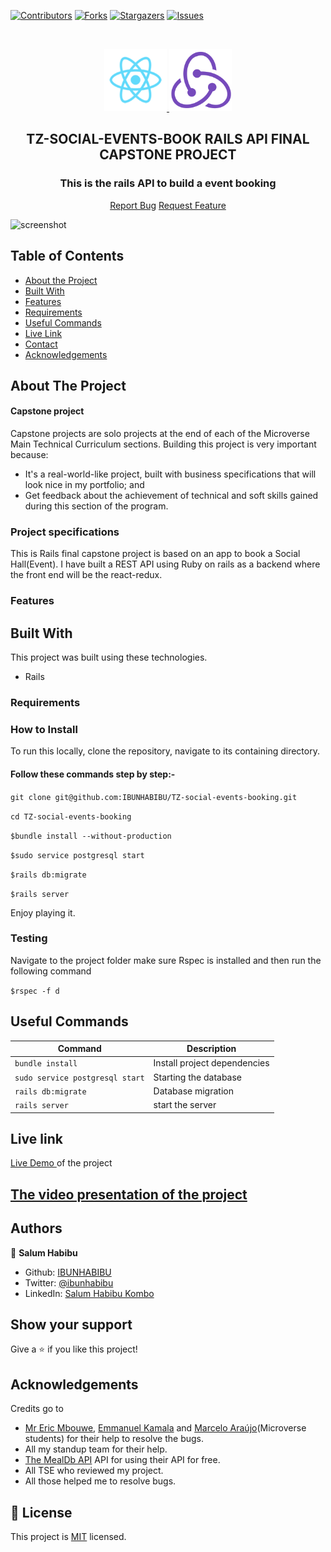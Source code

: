 [![Contributors][contributors-shield]][contributors-url]
[![Forks][forks-shield]][forks-url]
[![Stargazers][stars-shield]][stars-url]
[![Issues][issues-shield]][issues-url]

<br />

<p align="center">
  <a href="git@github.com:IBUNHABIBU/TZ-social-events-booking.git">
    <p align="center">
      <img src="https://raw.githubusercontent.com/github/explore/80688e429a7d4ef2fca1e82350fe8e3517d3494d/topics/react/react.png" alt="React" width="100" height="100">
      <img src="https://raw.githubusercontent.com/github/explore/80688e429a7d4ef2fca1e82350fe8e3517d3494d/topics/redux/redux.png" alt="Redux" width="100" height="100">
     </p>
  </a>

  <h2 align="center"> TZ-SOCIAL-EVENTS-BOOK RAILS API FINAL CAPSTONE PROJECT</h2>
  <h3 align="center"> This is the rails API to build a event booking</h3>

  <p align="center">
    <a href="https://github.com/IBUNHABIBU/TZ-social-events-booking/issues">Report Bug</a>
    <a href="https://github.com/IBUNHABIBU/TZ-social-events-booking/issues">Request Feature</a>
  </p>
</p>


![screenshot](https://github.com/IBUNHABIBU/TZ-social-events-booking/blob/react-redux-mealDb-fetch-api/public/home.PNG)

## Table of Contents

* [About the Project](#about-the-project)
* [Built With](#built-with)
* [Features](#features)
* [Requirements](#requirements)
* [Useful Commands](#useful-commands)
* [Live Link](#Live-link)
* [Contact](#Authors)
* [Acknowledgements](#Acknowledgements)

<!-- ABOUT THE PROJECT -->
## About The Project
#### Capstone project

Capstone projects are solo projects at the end of each of the Microverse Main Technical Curriculum sections. Building this project is very important because:

- It's a real-world-like project, built with business specifications that will look nice in my portfolio; and
- Get feedback about the achievement of technical and soft skills gained during this section of the program.

### Project specifications

This is Rails final capstone project is based on an app to book a Social Hall(Event). I have built a REST API using Ruby on rails as a backend where the front end will be the react-redux. 

### Features

  

<!-- BUILD WITH -->
## Built With

This project was built using these technologies.
* Rails


### Requirements



### How to Install 

To run this locally, clone the repository, navigate to its containing directory.

#### Follow these commands step by step:-

`
git clone git@github.com:IBUNHABIBU/TZ-social-events-booking.git
`

`
cd TZ-social-events-booking
`

 `$bundle install --without-production`

 `$sudo service postgresql start`

 `$rails db:migrate`
 
 `$rails server`
 
Enjoy playing it.

### Testing

Navigate to the project folder make sure Rspec is installed and then run the following command

 `$rspec -f d `


## Useful Commands

| Command | Description |
|---------|-------------|
| `bundle install` | Install project dependencies |
| `sudo service postgresql start` | Starting the database |
| `rails db:migrate` | Database migration |
| `rails server` | start the server

<!-- ### How to play -->

<!-- CONTACT -->


## Live link

[Live Demo ](https://slm-foodrecipe.herokuapp.com/) of the project

## [The video presentation of the project](https://www.youtube.com/watch?v=VW7r0R3_HqY&t=20s) 

## Authors

👤 **Salum Habibu** 
    
* Github: [IBUNHABIBU](https://github.com/IBUNHABIBU)
* Twitter: [@ibunhabibu](https://twitter.com/Ibunhabibu)
* LinkedIn: [Salum Habibu Kombo](https://www.linkedin.com/in/salum-habibu/)

## Show your support

Give a :star: if you like this project!


## Acknowledgements
Credits go to 
- [Mr Eric Mbouwe](https://github.com/EricMbouwe), [Emmanuel Kamala](https://github.com/emmanuelkamala) and [Marcelo Araújo](https://github.com/marcelomaidden)(Microverse students) for their help to resolve the bugs.
- All my standup team for their help.
- [The MealDb API](https://www.themealdb.com/api.php) API for using their API for free.
- All TSE who reviewed my project.
- All those helped me to resolve bugs.

<!-- MARKDOWN LINKS & IMAGES -->
<!-- https://www.markdownguide.org/basic-syntax/#reference-style-links -->
[contributors-shield]: https://img.shields.io/github/contributors/IBUNHABIBU/TZ-social-events-booking.svg?style=flat-square
[contributors-url]: https://github.com/IBUNHABIBU/TZ-social-events-booking/graphs/contributors
[forks-shield]: https://img.shields.io/github/forks/IBUNHABIBU/TZ-social-events-booking.svg?style=flat-square
[forks-url]: https://github.com/IBUNHABIBU/TZ-social-events-booking/network/members
[stars-shield]: https://img.shields.io/github/stars/IBUNHABIBU/TZ-social-events-booking.svg?style=flat-square
[stars-url]: https://github.com/IBUNHABIBU/TZ-social-events-booking/stargazers
[issues-shield]: https://img.shields.io/github/issues/IBUNHABIBU/TZ-social-events-booking.svg?style=flat-square
[issues-url]: https://github.com/IBUNHABIBU/TZ-social-events-booking/issues

## 📝 License

This project is [MIT](https://opensource.org/licenses/MIT) licensed.
